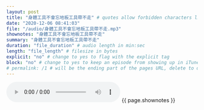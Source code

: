 ```yaml
---
layout: post
title: "身體工具不會忘地板工具帶不走" # quotes allow forbidden characters like the colon
date: "2020-12-06 08:41:03"
file: "/audio/身體工具不會忘地板工具帶不走.mp3"
shownotes: "身體工具不會忘地板工具帶不走"
summary: "身體工具不會忘地板工具帶不走"
duration: "file_duration" # audio length in min:sec
length: "file_length" # filesize in bytes
explicit: "no" # change to yes to flag with the explicit tag
block: "no" # change to yes to keep an episode from showing up in iTunes
# permalink: /1 # will be the ending part of the pages URL, delete to default to the title
---
```


<audio controls>
<source src="{{site.url}}{{site.baseurl}}{{ page.file }}" type="audio/x-mp3">
Your browser does not support the audio element.
</audio>
{{ page.shownotes }}
